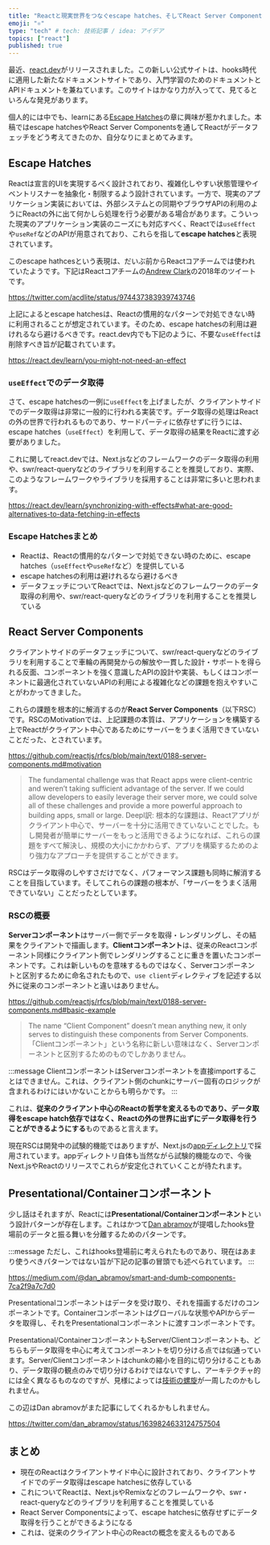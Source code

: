 ```yaml
---
title: "Reactと現実世界をつなぐescape hatches、そしてReact Server Components"
emoji: "⚛️"
type: "tech" # tech: 技術記事 / idea: アイデア
topics: ["react"]
published: true
---
```


最近、[react.dev](https://react.dev/)がリリースされました。この新しい公式サイトは、hooks時代に適用した新たなドキュメントサイトであり、入門学習のためのドキュメントとAPIドキュメントを兼ねています。このサイトはかなり力が入ってて、見てるといろんな発見があります。

個人的には中でも、learnにある[Escape Hatches](https://react.dev/learn/escape-hatches)の章に興味が惹かれました。本稿ではescape hatchesやReact Server Componentsを通してReactがデータフェッチをどう考えてきたのか、自分なりにまとめてみます。

## Escape Hatches

Reactは宣言的UIを実現するべく設計されており、複雑化しやすい状態管理やイベントリスナーを抽象化・制限するよう設計されています。一方で、現実のアプリケーション実装においては、外部システムとの同期やブラウザAPIの利用のようにReactの外に出て何かしら処理を行う必要がある場合があります。こういった現実のアプリケーション実装のニーズにも対応すべく、Reactでは`useEffect`や`useRef`などのAPIが用意されており、これらを指して**escape hatches**と表現されています。

このescape hathcesという表現は、だいぶ前からReactコアチームでは使われていたようです。下記はReactコアチームの[Andrew Clark](https://twitter.com/acdlite)の2018年のツイートです。

https://twitter.com/acdlite/status/974437383939743746

上記によるとescape hatchesは、Reactの慣用的なパターンで対処できない時に利用されることが想定されています。そのため、escape hatchesの利用は避けれるなら避けるべきです。react.dev内でも下記のように、不要な`useEffect`は削除すべき旨が記載されています。

https://react.dev/learn/you-might-not-need-an-effect

### `useEffect`でのデータ取得

さて、escape hatchesの一例に`useEffect`を上げましたが、クライアントサイドでのデータ取得は非常に一般的に行われる実装です。データ取得の処理はReactの外の世界で行われるものであり、サードパーティに依存せずに行うには、escape hatches（`useEffect`）を利用して、データ取得の結果をReactに渡す必要がありました。

これに関してreact.devでは、Next.jsなどのフレームワークのデータ取得の利用や、swr/react-queryなどのライブラリを利用することを推奨しており、実際、このようなフレームワークやライブラリを採用することは非常に多いと思われます。

https://react.dev/learn/synchronizing-with-effects#what-are-good-alternatives-to-data-fetching-in-effects

### Escape Hatchesまとめ

- Reactは、Reactの慣用的なパターンで対処できない時のために、escape hatches（`useEffect`や`useRef`など）を提供している
- escape hatchesの利用は避けれるなら避けるべき
- データフェッチについてReactでは、Next.jsなどのフレームワークのデータ取得の利用や、swr/react-queryなどのライブラリを利用することを推奨している

## React Server Components

クライアントサイドのデータフェッチについて、swr/react-queryなどのライブラリを利用することで車輪の再開発からの解放や一貫した設計・サポートを得られる反面、コンポーネントを強く意識したAPIの設計や実装、もしくはコンポーネントに最適化されていないAPIの利用による複雑化などの課題を抱えやすいことがわかってきました。

これらの課題を根本的に解消するのが**React Server Components**（以下RSC）です。RSCのMotivationでは、上記課題の本質は、アプリケーションを構築する上でReactがクライアント中心であるためにサーバーをうまく活用できていないことだった、とされています。

https://github.com/reactjs/rfcs/blob/main/text/0188-server-components.md#motivation

> The fundamental challenge was that React apps were client-centric and weren’t taking sufficient advantage of the server. If we could allow developers to easily leverage their server more, we could solve all of these challenges and provide a more powerful approach to building apps, small or large.
Deepl訳: 根本的な課題は、Reactアプリがクライアント中心で、サーバーを十分に活用できていないことでした。もし開発者が簡単にサーバーをもっと活用できるようになれば、これらの課題をすべて解決し、規模の大小にかかわらず、アプリを構築するためのより強力なアプローチを提供することができます。

RSCはデータ取得のしやすさだけでなく、パフォーマンス課題も同時に解消することを目指しています。そしてこれらの課題の根本が、「サーバーをうまく活用できていない」ことだったとしています。

### RSCの概要

**Serverコンポーネント**はサーバー側でデータを取得・レンダリングし、その結果をクライアントで描画します。**Clientコンポーネント**は、従来のReactコンポーネント同様にクライアント側でレンダリングすることに重きを置いたコンポーネントです。これは新しいものを意味するものではなく、Serverコンポーネントと区別するために命名されたもので、`use client`ディレクティブを記述する以外に従来のコンポーネントと違いはありません。

https://github.com/reactjs/rfcs/blob/main/text/0188-server-components.md#basic-example

> The name “Client Component” doesn’t mean anything new, it only serves to distinguish these components from Server Components.
「Clientコンポーネント」という名称に新しい意味はなく、Serverコンポーネントと区別するためのものでしかありません。

:::message
ClientコンポーネントはServerコンポーネントを直接importすることはできません。これは、クライアント側のchunkにサーバー固有のロジックが含まれるわけにはいかないことからも明らかです。
:::

これは、**従来のクライアント中心のReactの哲学を変えるものであり、データ取得をescape hatch依存ではなく、Reactの外の世界に出ずにデータ取得を行うことができるようにする**ものであると言えます。

現在RSCは開発中の試験的機能ではありますが、Next.jsの[appディレクトリ](https://nextjs.org/docs/advanced-features/custom-app)で採用されています。appディレクトリ自体も当然ながら試験的機能なので、今後Next.jsやReactのリリースでこれらが安定化されていくことが待たれます。

## Presentational/Containerコンポーネント

少し話はそれますが、Reactには**Presentational/Containerコンポーネント**という設計パターンが存在します。これはかつて[Dan abramov](https://twitter.com/dan_abramov)が提唱したhooks登場前のデータと振る舞いを分離するためのパターンです。

:::message
ただし、これはhooks登場前に考えられたものであり、現在はあまり使うべきパターンではない旨が下記の記事の冒頭でも述べられています。
:::

https://medium.com/@dan_abramov/smart-and-dumb-components-7ca2f9a7c7d0

Presentationalコンポーネントはデータを受け取り、それを描画するだけのコンポーネントです。Containerコンポーネントはグローバルな状態やAPIからデータを取得し、それをPresentationalコンポーネントに渡すコンポーネントです。

Presentational/ContainerコンポーネントもServer/Clientコンポーネントも、どちらもデータ取得を中心に考えてコンポーネントを切り分ける点では似通っています。Server/Clientコンポーネントはchunkの縮小を目的に切り分けることもあり、データ取得の観点のみで切り分けるわけではないですし、アーキテクチャ的には全く異なるものなのですが、見様によっては[技術の螺旋](https://speakerdeck.com/twada/understanding-the-spiral-of-technologies?slide=10)が一周したのかもしれません。

この辺はDan abramovがまた記事にしてくれるかもしれません。

https://twitter.com/dan_abramov/status/1639824633124757504

## まとめ

- 現在のReactはクライアントサイド中心に設計されており、クライアントサイドでのデータ取得はescape hatchesに依存している
- これについてReactは、Next.jsやRemixなどのフレームワークや、swr・react-queryなどのライブラリを利用することを推奨している
- React Server Componentsによって、escape hatchesに依存せずにデータ取得を行うことができるようになる
- これは、従来のクライアント中心のReactの概念を変えるものである

